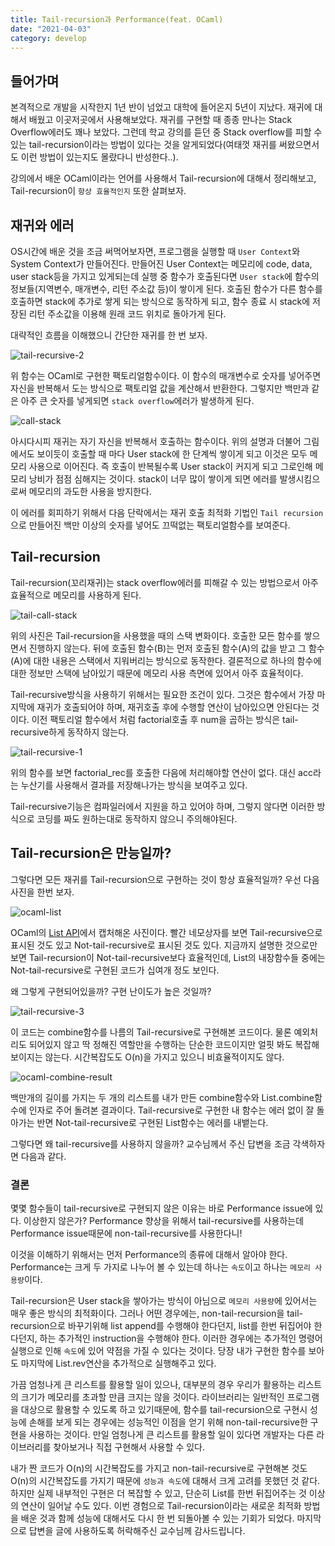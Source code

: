 ```yaml
---
title: Tail-recursion과 Performance(feat. OCaml)
date: "2021-04-03"
category: develop
---
```


## 들어가며

본격적으로 개발을 시작한지 1년 반이 넘었고 대학에 들어온지 5년이 지났다. 재귀에 대해서 배웠고 이곳저곳에서 사용해보았다. 재귀를 구현할 때 종종 만나는 Stack Overflow에러도 꽤나 보았다. 그런데 학교 강의를 듣던 중 Stack overflow를 피할 수 있는 tail-recursion이라는 방법이 있다는 것을 알게되었다(여태껏 재귀를 써왔으면서도 이런 방법이 있는지도 몰랐다니 반성한다..).

강의에서 배운 OCaml이라는 언어를 사용해서 Tail-recursion에 대해서 정리해보고, Tail-recursion이 `항상 효율적인지` 또한 살펴보자.

## 재귀와 에러

OS시간에 배운 것을 조금 써먹어보자면, 프로그램을 실행할 때 `User Context`와 System Context가 만들어진다. 만들어진 User Context는 메모리에 code, data, user stack등을 가지고 있게되는데 실행 중 함수가 호출된다면 `User stack`에 함수의 정보들(지역변수, 매개변수, 리턴 주소값 등)이 쌓이게 된다. 호출된 함수가 다른 함수를 호출하면 stack에 추가로 쌓게 되는 방식으로 동작하게 되고, 함수 종료 시 stack에 저장된 리턴 주소값을 이용해 원래 코드 위치로 돌아가게 된다.

대략적인 흐름을 이해했으니 간단한 재귀를 한 번 보자.

![tail-recursive-2](/develop/code/tail-recursive-2.png)

위 함수는 OCaml로 구현한 팩토리얼함수이다. 이 함수의 매개변수로 숫자를 넣어주면 자신을 반복해서 도는 방식으로 팩토리얼 값을 계산해서 반환한다. 그렇지만 백만과 같은 아주 큰 숫자를 넣게되면 `stack overflow`에러가 발생하게 된다.

![call-stack](/develop/images/call-stack.png)

아시다시피 재귀는 자기 자신을 반복해서 호출하는 함수이다. 위의 설명과 더불어 그림에서도 보이듯이 호출할 때 마다 User stack에 한 단계씩 쌓이게 되고 이것은 모두 메모리 사용으로 이어진다. 즉 호출이 반복될수록 User stack이 커지게 되고 그로인해 메모리 낭비가 점점 심해지는 것이다. stack이 너무 많이 쌓이게 되면 에러를 발생시킴으로써 메모리의 과도한 사용을 방지한다.

이 에러를 회피하기 위해서 다음 단락에서는 재귀 호출 최적화 기법인 `Tail recursion`으로 만들어진 백만 이상의 숫자를 넣어도 끄떡없는 팩토리얼함수를 보여준다.

## Tail-recursion

Tail-recursion(꼬리재귀)는 stack overflow에러를 피해갈 수 있는 방법으로서 아주 효율적으로 메모리를 사용하게 된다.

![tail-call-stack](/develop/images/tail-call-stack.png)

위의 사진은 Tail-recursion을 사용했을 때의 스택 변화이다. 호출한 모든 함수를 쌓으면서 진행하지 않는다. 뒤에 호출된 함수(B)는 먼저 호출된 함수(A)의 값을 받고 그 함수(A)에 대한 내용은 스택에서 지워버리는 방식으로 동작한다. 결론적으로 하나의 함수에 대한 정보만 스택에 남아있기 때문에 메모리 사용 측면에 있어서 아주 효율적이다.

Tail-recursive방식을 사용하기 위해서는 필요한 조건이 있다. 그것은 함수에서 가장 마지막에 재귀가 호출되어야 하며, 재귀호출 후에 수행할 연산이 남아있으면 안된다는 것이다. 이전 팩토리얼 함수에서 처럼 factorial호출 후 num을 곱하는 방식은 tail-recursive하게 동작하지 않는다.

![tail-recursive-1](/develop/code/tail-recursive-1.png)

위의 함수를 보면 factorial_rec를 호출한 다음에 처리해야할 연산이 없다. 대신 acc라는 누산기를 사용해서 결과를 저장해나가는 방식을 보여주고 있다.

Tail-recursive기능은 컴파일러에서 지원을 하고 있어야 하며, 그렇지 않다면 이러한 방식으로 코딩를 짜도 원하는대로 동작하지 않으니 주의해야된다.

## Tail-recursion은 만능일까?

그렇다면 모든 재귀를 Tail-recursion으로 구현하는 것이 항상 효율적일까? 우선 다음 사진을 한번 보자.

![ocaml-list](/develop/images/ocaml-list.png)

OCaml의 [List API](https://caml.inria.fr/pub/docs/manual-ocaml/libref/List.html)에서 캡처해온 사진이다. 빨간 네모상자를 보면 Tail-recursive으로 표시된 것도 있고 Not-tail-recursive로 표시된 것도 있다. 지금까지 설명한 것으로만 보면 Tail-recursion이 Not-tail-recursive보다 효율적인데, List의 내장함수들 중에는 Not-tail-recursive로 구현된 코드가 십여개 정도 보인다.

왜 그렇게 구현되어있을까? 구현 난이도가 높은 것일까?

![tail-recursive-3](/develop/code/tail-recursive-3.png)

이 코드는 combine함수를 나름의 Tail-recursive로 구현해본 코드이다. 물론 예외처리도 되어있지 않고 딱 정해진 역할만을 수행하는 단순한 코드이지만 얼핏 봐도 복잡해보이지는 않는다. 시간복잡도도 O(n)을 가지고 있으니 비효율적이지도 않다.

![ocaml-combine-result](/develop/images/ocaml-combine-result.png)

백만개의 길이를 가지는 두 개의 리스트를 내가 만든 combine함수와 List.combine함수에 인자로 주어 돌려본 결과이다. Tail-recursive로 구현한 내 함수는 에러 없이 잘 돌아가는 반면 Not-tail-recursive로 구현된 List함수는 에러를 내뱉는다.

그렇다면 왜 tail-recursive를 사용하지 않을까? 교수님께서 주신 답변을 조금 각색하자면 다음과 같다.

### 결론

몇몇 함수들이 tail-recursive로 구현되지 않은 이유는 바로 Performance issue에 있다. 이상한지 않은가? Performance 향상을 위해서 tail-recursive를 사용하는데 Performance issue때문에 non-tail-recursive를 사용한다니!

이것을 이해하기 위해서는 먼저 Performance의 종류에 대해서 알아야 한다. Performance는 크게 두 가지로 나누어 볼 수 있는데 하나는 `속도`이고 하나는 `메모리 사용량`이다.

Tail-recursion은 User stack을 쌓아가는 방식이 아님으로 `메모리 사용량`에 있어서는 매우 좋은 방식의 최적화이다. 그러나 어떤 경우에는, non-tail-recursion을 tail-recursion으로 바꾸기위해 list append를 수행해야 한다던지, list를 한번 뒤집어야 한다던지, 하는 추가적인 instruction을 수행해야 한다. 이러한 경우에는 추가적인 명령어 실행으로 인해 `속도`에 있어 약점을 가질 수 있다는 것이다. 당장 내가 구현한 함수를 보아도 마지막에 List.rev연산을 추가적으로 실행해주고 있다.

가끔 엄청나게 큰 리스트를 활용할 일이 있으나, 대부분의 경우 우리가 활용하는 리스트의 크기가 메모리를 초과할 만큼 크지는 않을 것이다. 라이브러리는 일반적인 프로그램을 대상으로 활용할 수 있도록 하고 있기때문에, 함수를 tail-recursion으로 구현시 성능에 손해를 보게 되는 경우에는 성능적인 이점을 얻기 위해 non-tail-recursive한 구현을 사용하는 것이다. 만일 엄청나게 큰 리스트를 활용할 일이 있다면 개발자는 다른 라이브러리를 찾아보거나 직접 구현해서 사용할 수 있다.

내가 짠 코드가 O(n)의 시간복잡도를 가지고 non-tail-recursive로 구현해본 것도 O(n)의 시간복잡도를 가지기 때문에 `성능과 속도`에 대해서 크게 고려를 못했던 것 같다. 하지만 실제 내부적인 구현은 더 복잡할 수 있고, 단순히 List를 한번 뒤집어주는 것 이상의 연산이 일어날 수도 있다. 이번 경험으로 Tail-recursion이라는 새로운 최적화 방법을 배운 것과 함께 성능에 대해서도 다시 한 번 되돌아볼 수 있는 기회가 되었다. 마지막으로 답변을 글에 사용하도록 허락해주신 교수님께 감사드립니다.

